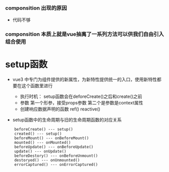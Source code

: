 ### componsition 出现的原因

* 代码不够

### componsition 本质上就是vue抽离了一系列方法可以供我们自由引入组合使用


# setup函数

* vue3 中专门为组件提供的新属性，为新特性提供统一的入口，使用新特性都要在这个函数里进行
    - 执行时机： setup函数会在deforeCreate()之后和create()之前
    - 参数 第一个形参，接受props参数 第二个是参数是context属性
    - 创建响应数据声明的函数 ref() reactive()

* setup函数中的生命周期与旧的生命周期函数的对应关系
```
    beforeCreate() --- setup()
    created() --- setup()
    beforeMount() --- onBeforeMount()
    mounted() --- onMounted()
    beforeUpdate() --- onBeforeUpdate()
    update() --- onUpdate()
    beforeDestory() --- onBeforeUnmount()
    destoryed() --- onUnmounted()
    errorCaptured() --- onErrorCaptured()
```